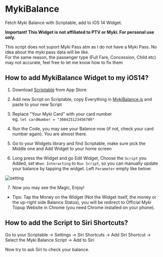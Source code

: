 # MykiBalance  
Fetch Myki Balance with Scriptable, add to iOS 14 Widget.    


**Important! This Widget is not affiliated to PTV or Myki. For personal use only.**

This script does not suport Myki Pass atm as I do not have a Myki Pass. No idea about the myki pass data will be like.  
For the same reason, the passenger type (Full Fare, Concession, Child etc) may not accurate, feel free to let me know how to fix them

## How to add MykiBalance Widget to my iOS14?

1. Download [Scriptable](https://apps.apple.com/us/app/scriptable/id1405459188?ign-mpt=uo%3D4) from App Store

2. Add new Script on Scriptable, copy Everything in [MykiBalance.js](https://github.com/imchlorine/MykiBalance/blob/main/MykiBalance.js) and paste to your new Script

4. Replace "Your Myki Card" with your card number  
   eg. `let cardNumber = "308425123456789"`

5. Run the Code, you may see your Balance now (if not, check your card number again). You are almost there.

5. Go to your Widgets library and find Scriptable, make sure pick the Middle one and Add Widget to your home screen

6. Long press the Widget and go Edit Widget, Choose the `Script` you Added, set `When Interacting` to `Run Script`, so you can manually update your balance by tapping the widget. Left `Parameter` empty like below: <br />  
         
![setting](https://github.com/imchlorine/MykiBalance/blob/main/setting.jpg)


7. Now you may see the Magic, Enjoy!

  * Tips: Tap the Money on the Widget (Not the Widget itself, the money or the up-right side Balance Status), you will be redirect to Official Myki Topup Website in Chrome (you need Chrome installed on your phone).


## How to add the Script to Siri Shortcuts?

 Go to your Scriptable -> Settings -> Siri Shortcuts -> Add Siri Shortcut -> Select the Myki Balance Script -> Add to Siri  
 
 Now try to ask Siri to check your balance.


   
